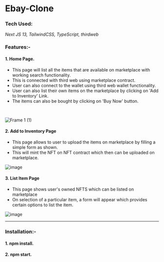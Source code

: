 # Ebay-Clone

### Tech Used:
*Next JS 13, TailwindCSS, TypeScript, thirdweb*


### Features:-
#### 1. Home Page.
* This page will list all the items that are available on marketplace with working search functionality.
* This is connected with third web using marketplace contract. 
* User can also connect to the wallet using third web wallet functionality.
* User can also  list their own items on the marketplace by clicking on 'Add to Inventory' Link.
* The items can also be bought by clicking on 'Buy Now' button.
<br/>

![Frame 1 (1)](https://github.com/dds05/Ebay-Clone/assets/78254330/4c1d0a69-c723-467f-8774-505eae57c323)


#### 2. Add to Inventory Page
* This page allows to user to upload the items on marketplace by filling a simple form as shown.
* This will mint the NFT on NFT contract which then can be uploaded on marketplace.
 
![image](https://github.com/dds05/Ebay-Clone/assets/78254330/1edb2552-1fa6-474d-84f1-9d9a86dbe70f)

#### 3. List Item Page
* This page shows user's owned NFTS which can be listed on marketplace
* On selection of a particular item, a form will appear which provides certain options to list the item.

![image](https://github.com/dds05/Ebay-Clone/assets/78254330/075dbe26-fba0-46cb-8e10-0627099d003e)



<hr/>

### Installation:-
#### 1. npm install.
#### 2. npm start.
